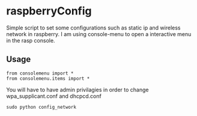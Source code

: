 # raspberryConfig
Simple script to set some configurations such as static ip and wireless network in raspberry. I am using console-menu to open a interactive menu in the rasp console.

## Usage

```
from consolemenu import *
from consolemenu.items import *

```
You will have to have admin privilagies in order to change wpa_supplicant.conf and dhcpcd.conf
```
sudo python config_network

```
